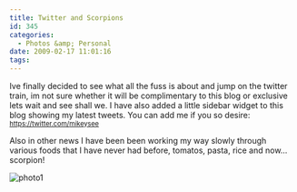 ```yaml
---
title: Twitter and Scorpions
id: 345
categories:
  - Photos &amp; Personal
date: 2009-02-17 11:01:16
tags:
---
```


Ive finally decided to see what all the fuss is about and jump on the twitter train,  im not sure whether it will be complimentary to this blog or exclusive lets wait and see shall we. I have also added a little sidebar widget to this blog showing my latest tweets. You can add me if you so desire: [<small>https://twitter.com/<span id="username_url">mikeysee</span></small>](https://twitter.com/mikeysee)

<span>Also in other news I have been been working my way slowly through various foods that I have never had before, tomatos, pasta, rice and now... scorpion! </span>

<span>![photo1](https://mikecann.co.uk/wp-content/uploads/2009/02/photo1.jpg "photo1")
</span>